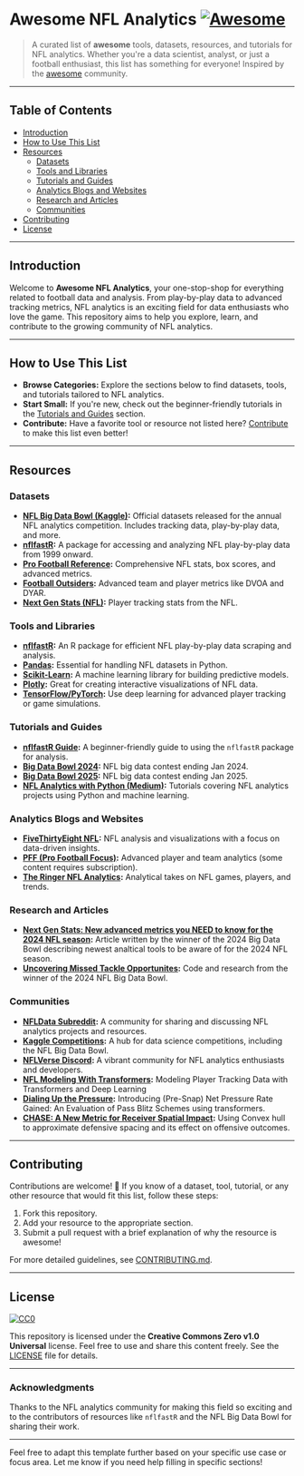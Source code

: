 # Awesome NFL Analytics [![Awesome](https://awesome.re/badge.svg)](https://awesome.re)

> A curated list of **awesome** tools, datasets, resources, and tutorials for NFL analytics. Whether you're a data scientist, analyst, or just a football enthusiast, this list has something for everyone! Inspired by the [awesome](https://awesome.re) community.

---

## Table of Contents

- [Introduction](#introduction)
- [How to Use This List](#how-to-use-this-list)
- [Resources](#resources)
  - [Datasets](#datasets)
  - [Tools and Libraries](#tools-and-libraries)
  - [Tutorials and Guides](#tutorials-and-guides)
  - [Analytics Blogs and Websites](#analytics-blogs-and-websites)
  - [Research and Articles](#research-and-articles)
  - [Communities](#communities)
- [Contributing](#contributing)
- [License](#license)

---

## Introduction

Welcome to **Awesome NFL Analytics**, your one-stop-shop for everything related to football data and analysis. From play-by-play data to advanced tracking metrics, NFL analytics is an exciting field for data enthusiasts who love the game. This repository aims to help you explore, learn, and contribute to the growing community of NFL analytics.

---

## How to Use This List

- **Browse Categories:** Explore the sections below to find datasets, tools, and tutorials tailored to NFL analytics.
- **Start Small:** If you're new, check out the beginner-friendly tutorials in the [Tutorials and Guides](#tutorials-and-guides) section.
- **Contribute:** Have a favorite tool or resource not listed here? [Contribute](#contributing) to make this list even better!

---

## Resources

### Datasets

- **[NFL Big Data Bowl (Kaggle)](https://www.kaggle.com/c/nfl-big-data-bowl-2022):** Official datasets released for the annual NFL analytics competition. Includes tracking data, play-by-play data, and more.
- **[nflfastR](https://github.com/nflverse/nflfastR):** A package for accessing and analyzing NFL play-by-play data from 1999 onward.
- **[Pro Football Reference](https://www.pro-football-reference.com/):** Comprehensive NFL stats, box scores, and advanced metrics.
- **[Football Outsiders](https://www.footballoutsiders.com/):** Advanced team and player metrics like DVOA and DYAR.
- **[Next Gen Stats (NFL)](https://nextgenstats.nfl.com/):** Player tracking stats from the NFL.

### Tools and Libraries

- **[nflfastR](https://github.com/nflverse/nflfastR):** An R package for efficient NFL play-by-play data scraping and analysis.
- **[Pandas](https://pandas.pydata.org/):** Essential for handling NFL datasets in Python.
- **[Scikit-Learn](https://scikit-learn.org/stable/):** A machine learning library for building predictive models.
- **[Plotly](https://plotly.com/):** Great for creating interactive visualizations of NFL data.
- **[TensorFlow/PyTorch](https://pytorch.org/):** Use deep learning for advanced player tracking or game simulations.

### Tutorials and Guides

- **[nflfastR Guide](https://www.nflfastr.com/articles/nflfastR.html):** A beginner-friendly guide to using the `nflfastR` package for analysis.
- **[Big Data Bowl 2024](https://www.kaggle.com/competitions/nfl-big-data-bowl-2024):** NFL big data contest ending Jan 2024.
- **[Big Data Bowl 2025](https://www.kaggle.com/competitions/nfl-big-data-bowl-2025):** NFL big data contest ending Jan 2025.
- **[NFL Analytics with Python (Medium)](https://medium.com/):** Tutorials covering NFL analytics projects using Python and machine learning.

### Analytics Blogs and Websites

- **[FiveThirtyEight NFL](https://fivethirtyeight.com/tag/nfl/):** NFL analysis and visualizations with a focus on data-driven insights.
- **[PFF (Pro Football Focus)](https://www.pff.com/):** Advanced player and team analytics (some content requires subscription).
- **[The Ringer NFL Analytics](https://www.theringer.com/nfl):** Analytical takes on NFL games, players, and trends.

### Research and Articles
- **[Next Gen Stats: New advanced metrics you NEED to know for the 2024 NFL season](https://www.nfl.com/news/next-gen-stats-new-advanced-metrics-you-need-to-know-for-the-2024-nfl-season):** Article written by the winner of the 2024 Big Data Bowl describing newest analtical tools to be aware of for the 2024 NFL season.
- **[Uncovering Missed Tackle Opportunites](https://www.kaggle.com/code/matthewpchang/uncovering-missed-tackle-opportunities/):** Code and research from the winner of the 2024 NFL Big Data Bowl. 

### Communities

- **[NFLData Subreddit](https://www.reddit.com/r/NFLData/):** A community for sharing and discussing NFL analytics projects and resources.
- **[Kaggle Competitions](https://www.kaggle.com/):** A hub for data science competitions, including the NFL Big Data Bowl.
- **[NFLVerse Discord](https://discord.gg/nflverse):** A vibrant community for NFL analytics enthusiasts and developers.
- **[NFL Modeling With Transformers](https://www.kaggle.com/code/pvabish/modeling-with-transformers-by-sumersports/notebook):** Modeling Player Tracking Data with Transformers and Deep Learning
- **[Dialing Up the Pressure](https://www.kaggle.com/code/andrewakers9/dialing-up-the-pressure):** Introducing (Pre-Snap) Net Pressure Rate Gained: An Evaluation of Pass Blitz Schemes using transformers.
- **[CHASE: A New Metric for Receiver Spatial Impact]([https://www.kaggle.com/code/andrewakers9/dialing-up-the-pressure](https://www.kaggle.com/code/lauerjames/chase-a-new-metric-for-receiver-spatial-impact)):** Using Convex hull to approximate defensive spacing and its effect on offensive outcomes.

---

## Contributing

Contributions are welcome! 🎉 If you know of a dataset, tool, tutorial, or any other resource that would fit this list, follow these steps:

1. Fork this repository.
2. Add your resource to the appropriate section.
3. Submit a pull request with a brief explanation of why the resource is awesome!

For more detailed guidelines, see [CONTRIBUTING.md](CONTRIBUTING.md).

---

## License

[![CC0](https://licensebuttons.net/p/zero/1.0/88x31.png)](http://creativecommons.org/publicdomain/zero/1.0/)

This repository is licensed under the **Creative Commons Zero v1.0 Universal** license. Feel free to use and share this content freely. See the [LICENSE](LICENSE) file for details.

---

### Acknowledgments

Thanks to the NFL analytics community for making this field so exciting and to the contributors of resources like `nflfastR` and the NFL Big Data Bowl for sharing their work.

---

Feel free to adapt this template further based on your specific use case or focus area. Let me know if you need help filling in specific sections!
